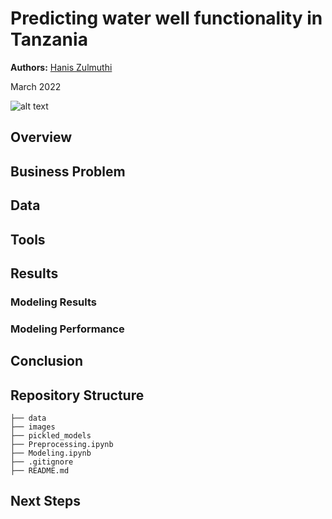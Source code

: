# Predicting water well functionality in Tanzania

**Authors:** [Hanis Zulmuthi](https://github.com/hanis-z)

March 2022

![alt text](https://cff2.earth.com/uploads/2020/10/25212747/clean-21479_1280-960x640.jpg)

## Overview

 
## Business Problem

  
## Data 


## Tools

## Results
### Modeling Results 
### Modeling Performance



## Conclusion

  
## Repository Structure
  ```
├── data  
├── images
├── pickled_models
├── Preprocessing.ipynb  
├── Modeling.ipynb
├── .gitignore
├── README.md

  ```
## Next Steps  
